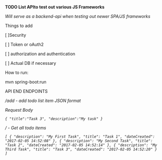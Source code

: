 **TODO List APIto test out various JS Frameworks**

*Will serve as a backend-api when testing out newer 
SPA/JS frameworks*

Things to add

[ ]Security

[ ] Token or oAuth2

[ ] authorization and authentication

[ ] Actual DB if necessary

How to run:

mvn spring-boot:run

API END ENDPOINTS

<address>/add - add todo list item JSON format

Request Body

``
{
"title":"Task 3",
"description":"My task"
}
``

<address>/ - Get all todo items

``
[
{
"description": "My First Task",
"title": "Task 1",
"dateCreated": "2017-02-05 14:52:08"
},
{
"description": "My Second Task",
"title": "Task 2",
"dateCreated": "2017-02-05 14:52:14"
},
{
"description": "My Third Task",
"title": "Task 3",
"dateCreated": "2017-02-05 14:52:20"
}
]
``